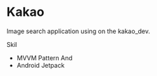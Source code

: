 # Kakao
Image search application using on the kakao_dev.

Skil
- MVVM Pattern And
- Android Jetpack
